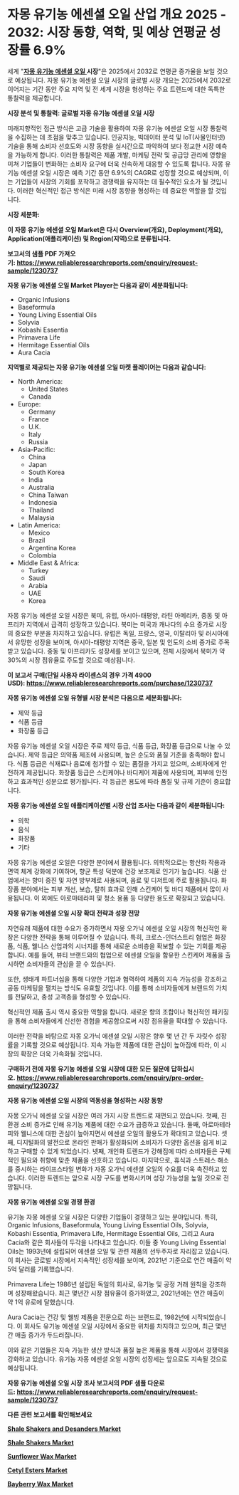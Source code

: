 <p><h1>자몽 유기농 에센셜 오일 산업 개요 2025 - 2032: 시장 동향, 역학, 및 예상 연평균 성장률 6.9%</h1></p><p>세계 "<strong><a href="https://www.reliableresearchreports.com/grapefruit-organic-essential-oil-r1230737?utm_campaign=106&utm_medium=8&utm_source=Github&utm_content=ia&utm_term=16012025&utm_id=grapefruit-organic-essential-oil">자몽 유기농 에센셜 오일&nbsp;</a></strong><strong>시장</strong>"은 2025에서 2032로 연평균 증가율을 보일 것으로 예상됩니다. 자몽 유기농 에센셜 오일 시장의 글로벌 시장 개요는 2025에서 2032로 이어지는 기간 동안 주요 지역 및 전 세계 시장을 형성하는 주요 트렌드에 대한 독특한 통찰력을 제공합니다.</p>
<p><strong>시장 분석 및 통찰력: 글로벌 자몽 유기농 에센셜 오일 시장</strong></p>
<p><p>미래지향적인 접근 방식은 고급 기술을 활용하여 자몽 유기농 에센셜 오일 시장 통찰력을 수집하는 데 초점을 맞추고 있습니다. 인공지능, 빅데이터 분석 및 IoT(사물인터넷) 기술을 통해 소비자 선호도와 시장 동향을 실시간으로 파악하여 보다 정교한 시장 예측을 가능하게 합니다. 이러한 통찰력은 제품 개발, 마케팅 전략 및 공급망 관리에 영향을 미쳐 기업들이 변화하는 소비자 요구에 더욱 신속하게 대응할 수 있도록 합니다. 자몽 유기농 에센셜 오일 시장은 예측 기간 동안 6.9%의 CAGR로 성장할 것으로 예상되며, 이는 기업들이 시장의 기회를 포착하고 경쟁력을 유지하는 데 필수적인 요소가 될 것입니다. 이러한 혁신적인 접근 방식은 미래 시장 동향을 형성하는 데 중요한 역할을 할 것입니다.</p><a href="%7CAUTHORITHY_DOMAIN_URL%7C?utm_campaign=106&utm_medium=8&utm_source=Github&utm_content=ia&utm_term=16012025&utm_id=grapefruit-organic-essential-oil"></a></p>
<p><strong>시장 세분화:</strong></p>
<p><strong>이 자몽 유기농 에센셜 오일 Market은 다시 Overview(개요), Deployment(개요), Application(애플리케이션) 및 Region(지역)으로 분류됩니다.</strong></p>
<p><strong>보고서의 샘플 PDF 가져오기:&nbsp;<a href="https://www.reliableresearchreports.com/enquiry/request-sample/1230737?utm_campaign=106&utm_medium=8&utm_source=Github&utm_content=ia&utm_term=16012025&utm_id=grapefruit-organic-essential-oil">https://www.reliableresearchreports.com/enquiry/request-sample/1230737</a></strong><strong></strong></p>
<p><strong>자몽 유기농 에센셜 오일 Market Player는 다음과 같이 세분화됩니다:</strong></p>
<p><ul><li>Organic Infusions</li><li>Baseformula</li><li>Young Living Essential Oils</li><li>Solyvia</li><li>Kobashi Essentia</li><li>Primavera Life</li><li>Hermitage Essential Oils</li><li>Aura Cacia</li></ul></p>
<p><strong>지역별로 제공되는 자몽 유기농 에센셜 오일 마켓 플레이어는 다음과 같습니다:</strong></p>
<p><ul>
    <li>
        North America:
        <ul>
            <li>United States</li>
            <li>Canada</li>
        </ul>
    </li>
    <li>
        Europe:
        <ul>
            <li>Germany</li>
            <li>France</li>
            <li>U.K.</li>
            <li>Italy</li>
            <li>Russia</li>
        </ul>
    </li>
    <li>
        Asia-Pacific:
        <ul>
            <li>China</li>
            <li>Japan</li>
            <li>South Korea</li>
            <li>India</li>
            <li>Australia</li>
            <li>China Taiwan</li>
            <li>Indonesia</li>
            <li>Thailand</li>
            <li>Malaysia</li>
        </ul>
    </li>
    <li>
        Latin America:
        <ul>
            <li>Mexico</li>
            <li>Brazil</li>
            <li>Argentina Korea</li>
            <li>Colombia</li>
        </ul>
    </li>
    <li>
        Middle East & Africa:
        <ul>
            <li>Turkey</li>
            <li>Saudi</li>
            <li>Arabia</li>
            <li>UAE</li>
            <li>Korea</li>
        </ul>
    </li>
    </ul></p>
<p><p>자몽 유기농 에센셜 오일 시장은 북미, 유럽, 아시아-태평양, 라틴 아메리카, 중동 및 아프리카 지역에서 급격히 성장하고 있습니다. 북미는 미국과 캐나다의 수요 증가로 시장의 중요한 부분을 차지하고 있습니다. 유럽은 독일, 프랑스, 영국, 이탈리아 및 러시아에서 유망한 성장을 보이며, 아시아-태평양 지역은 중국, 일본 및 인도의 소비 증가로 주목받고 있습니다. 중동 및 아프리카도 성장세를 보이고 있으며, 전체 시장에서 북미가 약 30%의 시장 점유율로 주도할 것으로 예상됩니다.</p></p>
<p><strong>이 보고서 구매(단일 사용자 라이센스의 경우 가격 4900 USD):&nbsp;<a href="https://www.reliableresearchreports.com/purchase/1230737?utm_campaign=106&utm_medium=8&utm_source=Github&utm_content=ia&utm_term=16012025&utm_id=grapefruit-organic-essential-oil">https://www.reliableresearchreports.com/purchase/1230737</a></strong></p>
<p><strong>자몽 유기농 에센셜 오일 유형별 시장 분석은 다음으로 세분화됩니다:</strong></p>
<p><ul><li>제약 등급</li><li>식품 등급</li><li>화장품 등급</li></ul></p>
<p><p>자몽 유기농 에센셜 오일 시장은 주로 제약 등급, 식품 등급, 화장품 등급으로 나눌 수 있습니다. 제약 등급은 의약품 제조에 사용되며, 높은 순도와 품질 기준을 충족해야 합니다. 식품 등급은 식재료나 음료에 첨가할 수 있는 품질을 가지고 있으며, 소비자에게 안전하게 제공됩니다. 화장품 등급은 스킨케어나 바디케어 제품에 사용되며, 피부에 안전하고 효과적인 성분으로 평가됩니다. 각 등급은 용도에 따라 품질 및 규제 기준이 중요합니다.</p></p>
<p><strong>자몽 유기농 에센셜 오일 애플리케이션별 시장 산업 조사는 다음과 같이 세분화됩니다:</strong></p>
<p><ul><li>의학</li><li>음식</li><li>화장품</li><li>기타</li></ul></p>
<p><p>자몽 유기농 에센셜 오일은 다양한 분야에서 활용됩니다. 의학적으로는 항산화 작용과 면역 체계 강화에 기여하며, 향균 특성 덕분에 건강 보조제로 인기가 높습니다. 식품 산업에서는 향미 증진 및 자연 방부제로 사용되며, 음료 및 디저트에 주로 활용됩니다. 화장품 분야에서는 피부 개선, 보습, 탈취 효과로 인해 스킨케어 및 바디 제품에서 많이 사용됩니다. 이 외에도 아로마테라피 및 청소 용품 등 다양한 용도로 확장되고 있습니다.</p></p>
<p><strong>자몽 유기농 에센셜 오일 시장 확대 전략과 성장 전망</strong></p>
<p><p>자연유래 제품에 대한 수요가 증가하면서 자몽 오가닉 에센셜 오일 시장의 혁신적인 확장은 다양한 전략을 통해 이루어질 수 있습니다. 특히, 크로스-인더스트리 협업은 화장품, 식품, 웰니스 산업과의 시너지를 통해 새로운 소비층을 확보할 수 있는 기회를 제공합니다. 예를 들어, 뷰티 브랜드와의 협업으로 에센셜 오일을 함유한 스킨케어 제품을 출시하면 소비자들의 관심을 끌 수 있습니다.</p><p>또한, 생태계 파트너십을 통해 다양한 기업과 협력하여 제품의 지속 가능성을 강조하고 공동 마케팅을 펼치는 방식도 유효할 것입니다. 이를 통해 소비자들에게 브랜드의 가치를 전달하고, 충성 고객층을 형성할 수 있습니다.</p><p>혁신적인 제품 출시 역시 중요한 역할을 합니다. 새로운 향의 조합이나 혁신적인 패키징을 통해 소비자들에게 신선한 경험을 제공함으로써 시장 점유율을 확대할 수 있습니다.</p><p>이러한 전략을 바탕으로 자몽 오가닉 에센셜 오일 시장은 향후 몇 년 간 두 자릿수 성장률을 기록할 것으로 예상됩니다. 지속 가능한 제품에 대한 관심이 높아짐에 따라, 이 시장의 확장은 더욱 가속화될 것입니다.</p></p>
<p><strong>구매하기 전에 자몽 유기농 에센셜 오일 시장에 대한 모든 질문에 답하십시오.&nbsp;<a href="https://www.reliableresearchreports.com/enquiry/pre-order-enquiry/1230737?utm_campaign=106&utm_medium=8&utm_source=Github&utm_content=ia&utm_term=16012025&utm_id=grapefruit-organic-essential-oil">https://www.reliableresearchreports.com/enquiry/pre-order-enquiry/1230737</a></strong><strong></strong></p>
<p><strong>자몽 유기농 에센셜 오일 시장의 역동성을 형성하는 시장 동향</strong></p>
<p><p>자몽 오가닉 에센셜 오일 시장은 여러 가지 시장 트렌드로 재편되고 있습니다. 첫째, 친환경 소비 증가로 인해 유기농 제품에 대한 수요가 급증하고 있습니다. 둘째, 아로마테라피와 웰니스에 대한 관심이 높아지면서 에센셜 오일의 활용도가 확대되고 있습니다. 셋째, 디지털화의 발전으로 온라인 판매가 활성화되어 소비자가 다양한 옵션을 쉽게 비교하고 구매할 수 있게 되었습니다. 넷째, 개인화 트렌드가 강해짐에 따라 소비자들은 구체적인 필요와 취향에 맞춘 제품을 선호하고 있습니다. 마지막으로, 휴식과 스트레스 해소를 중시하는 라이프스타일 변화가 자몽 오가닉 에센셜 오일의 수요를 더욱 촉진하고 있습니다. 이러한 트렌드는 앞으로 시장 구도를 변화시키며 성장 가능성을 높일 것으로 전망됩니다.</p></p>
<p><strong>자몽 유기농 에센셜 오일 경쟁 환경</strong></p>
<p><p>유기농 자몽 에센셜 오일 시장은 다양한 기업들이 경쟁하고 있는 분야입니다. 특히, Organic Infusions, Baseformula, Young Living Essential Oils, Solyvia, Kobashi Essentia, Primavera Life, Hermitage Essential Oils, 그리고 Aura Cacia와 같은 회사들이 두각을 나타내고 있습니다. 이들 중 Young Living Essential Oils는 1993년에 설립되어 에센셜 오일 및 관련 제품의 선두주자로 자리잡고 있습니다. 이 회사는 글로벌 시장에서 지속적인 성장세를 보이며, 2021년 기준으로 연간 매출이 약 5억 달러를 기록했습니다.</p><p>Primavera Life는 1986년 설립된 독일의 회사로, 유기농 및 공정 거래 원칙을 강조하며 성장해왔습니다. 최근 몇년간 시장 점유율이 증가하였고, 2021년에는 연간 매출이 약 1억 유로에 달했습니다. </p><p>Aura Cacia는 건강 및 웰빙 제품을 전문으로 하는 브랜드로, 1982년에 시작되었습니다. 이 회사도 유기농 에센셜 오일 시장에서 중요한 위치를 차지하고 있으며, 최근 몇년간 매출 증가가 두드러집니다.</p><p>이와 같은 기업들은 지속 가능한 생산 방식과 품질 높은 제품을 통해 시장에서 경쟁력을 강화하고 있습니다. 유기농 자몽 에센셜 오일 시장의 성장세는 앞으로도 지속될 것으로 예상됩니다.</p></p>
<p><strong>자몽 유기농 에센셜 오일 시장 조사 보고서의 PDF 샘플 다운로드:&nbsp;<a href="https://www.reliableresearchreports.com/enquiry/request-sample/1230737?utm_campaign=106&utm_medium=8&utm_source=Github&utm_content=ia&utm_term=16012025&utm_id=grapefruit-organic-essential-oil">https://www.reliableresearchreports.com/enquiry/request-sample/1230737</a></strong></p>
<p><strong></strong></p>
<p><strong></strong></p>
<p><strong></strong></p>
<p><strong></strong></p>
<p><strong>다른 관련 보고서를 확인해보세요</strong></p>
<p><strong><p><a href="https://github.com/ParvinKhatun77/Market-Research-Report-List-1/blob/main/shale-shakers-and-desanders-market.md?utm_campaign=106&utm_medium=8&utm_source=Github&utm_content=ia&utm_term=16012025&utm_id=grapefruit-organic-essential-oil">Shale Shakers and Desanders Market</a></p><p><a href="https://github.com/stephaniwo144/Market-Research-Report-List-1/blob/main/shale-shakers-market.md?utm_campaign=106&utm_medium=8&utm_source=Github&utm_content=ia&utm_term=16012025&utm_id=grapefruit-organic-essential-oil">Shale Shakers Market</a></p><p><a href="https://github.com/nathandecarvalho/Market-Research-Report-List-5/blob/main/sunflower-wax-market.md?utm_campaign=106&utm_medium=8&utm_source=Github&utm_content=ia&utm_term=16012025&utm_id=grapefruit-organic-essential-oil">Sunflower Wax Market</a></p><p><a href="https://github.com/abbislposival/Market-Research-Report-List-1/blob/main/cetyl-esters-market.md?utm_campaign=106&utm_medium=8&utm_source=Github&utm_content=ia&utm_term=16012025&utm_id=grapefruit-organic-essential-oil">Cetyl Esters Market</a></p><p><a href="https://github.com/DixieGrimes/Market-Research-Report-List-1/blob/main/bayberry-wax-market.md?utm_campaign=106&utm_medium=8&utm_source=Github&utm_content=ia&utm_term=16012025&utm_id=grapefruit-organic-essential-oil">Bayberry Wax Market</a></p></strong></p>